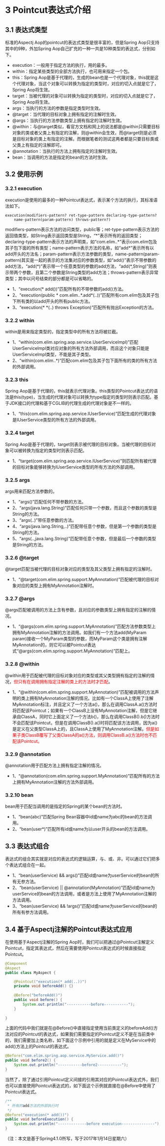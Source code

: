 # 3 Pointcut表达式介绍
## 3.1 表达式类型
标准的Aspectj Aop的pointcut的表达式类型是很丰富的，但是Spring Aop只支持其中的9种，外加Spring Aop自己扩充的一种一共是10种类型的表达式，分别如下。
* execution：一般用于指定方法的执行，用的最多。
* within：指定某些类型的全部方法执行，也可用来指定一个包。
* this：Spring Aop是基于代理的，生成的bean也是一个代理对象，this就是这个代理对象，当这个对象可以转换为指定的类型时，对应的切入点就是它了，Spring Aop将生效。
* target：当被代理的对象可以转换为指定的类型时，对应的切入点就是它了，Spring Aop将生效。
* args：当执行的方法的参数是指定类型时生效。
* @target：当代理的目标对象上拥有指定的注解时生效。
* @args：当执行的方法参数类型上拥有指定的注解时生效。
* @within：与@target类似，看官方文档和网上的说法都是@within只需要目标对象的类或者父类上有指定的注解，则@within会生效，而@target则是必须是目标对象的类上有指定的注解。而根据笔者的测试这两者都是只要目标类或父类上有指定的注解即可。
* @annotation：当执行的方法上拥有指定的注解时生效。
* bean：当调用的方法是指定的bean的方法时生效。

## 3.2 使用示例
### 3.2.1 execution
execution是使用的最多的一种Pointcut表达式，表示某个方法的执行，其标准语法如下。
```
execution(modifiers-pattern? ret-type-pattern declaring-type-pattern? 
	name-pattern(param-pattern) throws-pattern?)
```
modifiers-pattern表示方法的访问类型，public等；ret-type-pattern表示方法的返回值类型，如String表示返回类型是String，“\*”表示所有的返回类型；declaring-type-pattern表示方法的声明类，如“com.elim..\*”表示com.elim包及其子包下面的所有类型；name-pattern表示方法的名称，如“add\*”表示所有以add开头的方法名；param-pattern表示方法参数的类型，name-pattern(param-pattern)其实是一起的表示的方法集对应的参数类型，如“add()”表示不带参数的add方法，“add(\*)”表示带一个任意类型的参数的add方法，“add(\*,String)”则表示带两个参数，且第二个参数是String类型的add方法；throws-pattern表示异常类型；其中以问号结束的部分都是可以省略的。

* 1、“execution(\* add())”匹配所有的不带参数的add()方法。
* 2、“execution(public \* com.elim..\*.add\*(..))”匹配所有com.elim包及其子包下所有类的以add开头的所有public方法。
* 3、“execution(\* \*(..) throws Exception)”匹配所有抛出Exception的方法。

### 3.2.2 within
within是用来指定类型的，指定类型中的所有方法将被拦截。
* 1、“within(com.elim.spring.aop.service.UserServiceImpl)”匹配UserServiceImpl类对应对象的所有方法外部调用，而且这个对象只能是UserServiceImpl类型，不能是其子类型。
* 2、“within(com.elim..\*)”匹配com.elim包及其子包下面所有的类的所有方法的外部调用。

### 3.2.3 this
Spring Aop是基于代理的，this就表示代理对象。this类型的Pointcut表达式的语法是this(type)，当生成的代理对象可以转换为type指定的类型时则表示匹配。基于JDK接口的代理和基于CGLIB的代理生成的代理对象是不一样的。
* 1、“this(com.elim.spring.aop.service.IUserService)”匹配生成的代理对象是IUserService类型的所有方法的外部调用。

### 3.2.4 target
Spring Aop是基于代理的，target则表示被代理的目标对象。当被代理的目标对象可以被转换为指定的类型时则表示匹配。
* 1、“target(com.elim.spring.aop.service.IUserService)”则匹配所有被代理的目标对象能够转换为IUserService类型的所有方法的外部调用。

### 3.2.5 args
args用来匹配方法参数的。
* 1、“args()”匹配任何不带参数的方法。
* 2、“args(java.lang.String)”匹配任何只带一个参数，而且这个参数的类型是String的方法。
* 3、“args(..)”带任意参数的方法。
* 4、“args(java.lang.String,..)”匹配带任意个参数，但是第一个参数的类型是String的方法。
* 5、“args(..,java.lang.String)”匹配带任意个参数，但是最后一个参数的类型是String的方法。

### 3.2.6 @target
@target匹配当被代理的目标对象对应的类型及其父类型上拥有指定的注解时。
* 1、“@target(com.elim.spring.support.MyAnnotation)”匹配被代理的目标对象对应的类型上拥有MyAnnotation注解时。

### 3.2.7 @args
@args匹配被调用的方法上含有参数，且对应的参数类型上拥有指定的注解的情况。
* 1、“@args(com.elim.spring.support.MyAnnotation)”匹配方法参数类型上拥有MyAnnotation注解的方法调用。如我们有一个方法add(MyParam param)接收一个MyParam类型的参数，而MyParam这个类是拥有注解MyAnnotation的，则它可以被Pointcut表达式“@args(com.elim.spring.support.MyAnnotation)”匹配上。

### 3.2.8 @within
@within用于匹配被代理的目标对象对应的类型或其父类型拥有指定的注解的情况，<font color="red">但只有在调用拥有指定注解的类上的方法时才匹配</font>。
* 1、“@within(com.elim.spring.support.MyAnnotation)”匹配被调用的方法声明的类上拥有MyAnnotation注解的情况。比如有一个ClassA上使用了注解MyAnnotation标注，并且定义了一个方法a()，那么在调用ClassA.a()方法时将匹配该Pointcut；如果有一个ClassB上没有MyAnnotation注解，但是它继承自ClassA，同时它上面定义了一个方法b()，那么在调用ClassB().b()方法时不会匹配该Pointcut，但是在调用ClassB().a()时将匹配该方法调用，因为a()是定义在父类型ClassA上的，且ClassA上使用了MyAnnotation注解。<font color="red">但是如果子类ClassB覆写了父类ClassA的a()方法，则调用ClassB.a()方法时也不匹配该Pointcut。</font>

### 3.2.9 @annotation
@annotation用于匹配方法上拥有指定注解的情况。
* 1、“@annotation(com.elim.spring.support.MyAnnotation)”匹配所有的方法上拥有MyAnnotation注解的方法外部调用。

### 3.2.10 bean
bean用于匹配当调用的是指定的Spring的某个bean的方法时。
* 1、“bean(abc)”匹配Spring Bean容器中id或name为abc的bean的方法调用。
* 2、“bean(user*)”匹配所有id或name为以user开头的bean的方法调用。

## 3.3 表达式组合
表达式的组合其实就是对应的表达式的逻辑运算，与、或、非。可以通过它们把多个表达式组合在一起。
* 1、“bean(userService) && args()”匹配id或name为userService的bean的所有无参方法。
* 2、“bean(userService) || @annotation(MyAnnotation)”匹配id或name为userService的bean的方法调用，或者是方法上使用了MyAnnotation注解的方法调用。
* 3、“bean(userService) && !args()”匹配id或name为userService的bean的所有有参方法调用。

## 3.4 基于Aspectj注解的Pointcut表达式应用
在使用基于Aspectj注解的Spring Aop时，我们可以把通过@Pointcut注解定义Pointcut，指定其表达式，然后在需要使用Pointcut表达式的时候直接指定Pointcut。
```java
@Component
@Aspect
public class MyAspect {

	@Pointcut("execution(* add(..))")
	private void beforeAdd() {}
	
	@Before("beforeAdd()")
	public void before() {
		System.out.println("-----------before-----------");
	}
	
}
```

上面的代码中我们就是在@Before()中直接指定使用当前类定义的beforeAdd()方法对应的Pointcut的表达式，如果我们需要指定的Pointcut定义不是在当前类中的，我们需要加上类名称，如下面这个示例中引用的就是定义在MyService中的add()方法上的Pointcut的表达式。
```java
@Before("com.elim.spring.aop.service.MyService.add()")
public void before2() {
	System.out.println("-----------before2-----------");
}
```
当然了，除了通过引用Pointcut定义间接的引用其对应的Pointcut表达式外，我们也可以直接使用Pointcut表达式的，如下面这个示例就直接在@Before中使用了Pointcut表达式。
```java
/**
 * 所有的add方法的外部执行时
 */
@Before("execution(* add())")
public void beforeExecution() {
	System.out.println("-------------before execution---------------");
}
```
（注：本文是基于Spring4.1.0所写，写于2017年1月14日星期六）